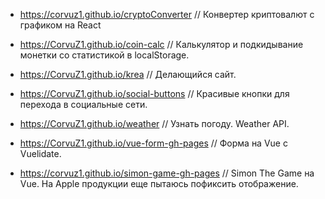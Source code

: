 * <https://corvuz1.github.io/cryptoConverter> // Конвертер криптовалют с графиком на React  

* <https://CorvuZ1.github.io/coin-calc> // Калькулятор и подкидывание монетки со статистикой в localStorage.  

* <https://CorvuZ1.github.io/krea> // Делающийся сайт.  

* <https://CorvuZ1.github.io/social-buttons> // Красивые кнопки для перехода в социальные сети.  

* <https://CorvuZ1.github.io/weather> // Узнать погоду. Weather API.  

* <https://CorvuZ1.github.io/vue-form-gh-pages> // Форма на Vue с Vuelidate.  

* <https://corvuz1.github.io/simon-game-gh-pages> // Simon The Game на Vue. На Apple продукции еще пытаюсь пофиксить отображение.


